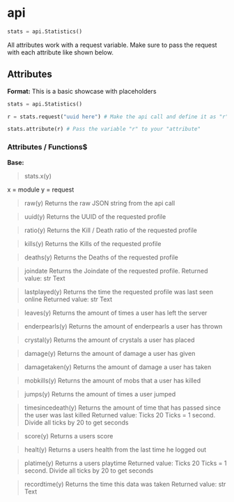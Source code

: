 # api

```py
stats = api.Statistics()
```

All attributes work with a request variable.
Make sure to pass the request with each attribute like shown below.


## Attributes

**Format:**
This is a basic showcase with placeholders
```py
stats = api.Statistics()

r = stats.request("uuid here") # Make the api call and define it as "r"

stats.attribute(r) # Pass the variable "r" to your "attribute"
```
 
### Attributes / Functions$

**Base:**
> stats.x(y)

x = module
y = request

> raw(y)
Returns the raw JSON string from the api call

> uuid(y)
Returns the UUID of the requested profile

> ratio(y)
Returns the Kill / Death ratio of the requested profile

> kills(y)
Returns the Kills of the requested profile

> deaths(y)
Returns the Deaths of the requested profile

> joindate
Returns the Joindate of the requested profile.
Returned value: str Text

> lastplayed(y)
Returns the time the requested profile was last seen online
Returned value: str Text

> leaves(y)
Returns the amount of times a user has left the server

> enderpearls(y)
Returns the amount of enderpearls a user has thrown

> crystal(y)
Returns the amount of crystals a user has placed

> damage(y)
Returns the amount of damage a user has given

> damagetaken(y)
Returns the amount of damage a user has taken

> mobkills(y)
Returns the amount of mobs that a user has killed

> jumps(y)
Returns the amount of times a user jumped

> timesincedeath(y)
Returns the amount of time that has passed since the user was last killed
Returned value: Ticks
20 Ticks = 1 second. Divide all ticks by 20 to get seconds

> score(y)
Returns a users score

> healt(y)
Returns a users health from the last time he logged out

> platime(y)
Returns a users playtime
Returned value: Ticks
20 Ticks = 1 second. Divide all ticks by 20 to get seconds

> recordtime(y)
Returns the time this data was taken
Returned value: str Text
